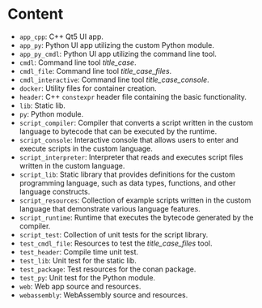 # Content

- ```app_cpp```: C++ Qt5 UI app.
- ```app_py```: Python UI app utilizing the custom Python module.
- ```app_py_cmdl```: Python UI app utilizing the command line tool.
- ```cmdl```: Command line tool *title_case*.
- ```cmdl_file```: Command line tool *title_case_files*.
- ```cmdl_interactive```: Command line tool *title_case_console*.
- ```docker```: Utility files for container creation.
- ```header```: C++ ```constexpr``` header file containing the basic functionality.
- ```lib```: Static lib.
- ```py```: Python module.
- ```script_compiler```: Compiler that converts a script written in the custom language to bytecode that can be executed by the runtime.
- ```script_console```: Interactive console that allows users to enter and execute scripts in the custom language.
- ```script_interpreter```: Interpreter that reads and executes script files written in the custom language.
- ```script_lib```: Static library that provides definitions for the custom programming language, such as data types, functions, and other language constructs.
- ```script_resources```: Collection of example scripts written in the custom language that demonstrate various language features.
- ```script_runtime```:  Runtime that executes the bytecode generated by the compiler.
- ```script_test```: Collection of unit tests for the script library.
- ```test_cmdl_file```: Resources to test the *title_case_files* tool.
- ```test_header```: Compile time unit test.
- ```test_lib```: Unit test for the static lib.
- ```test_package```: Test resources for the conan package.
- ```test_py```: Unit test for the Python module.
- ```web```: Web app source and resources.
- ```webassembly```: WebAssembly source and resources.